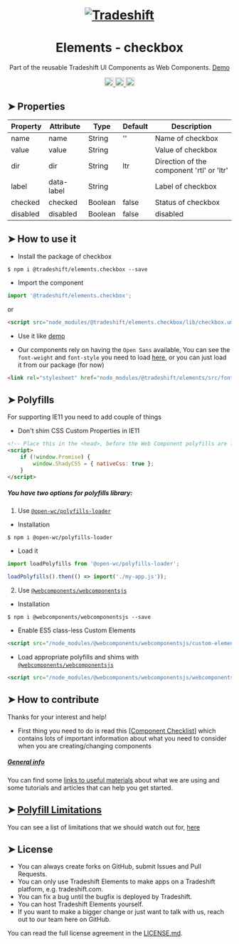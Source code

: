 <h1 align="center">
    <a href="https://tradeshift.com/">
      <img alt="Tradeshift" src="https://tradeshift.com/wp-content/themes/Tradeshift/img/brand/logo-black.png"/>
    </a>
</h1>

<h1 align="center">Elements - checkbox</h1>

<p align="center">
  Part of the reusable Tradeshift UI Components as Web Components.
    <a href="https://tradeshift.github.io/elements/?path=/story/ts-checkbox--default">
      Demo
    </a>
</p>

<p align="center">
    <a href="https://www.npmjs.com/package/@tradeshift/elements.checkbox">
      <img alt="NPM Version" src="https://badgen.net/npm/v/@tradeshift/elements.checkbox" height="20"/>
    </a>
    <a href="https://npmcharts.com/compare/@tradeshift/elements.checkbox?minimal=true">
		  <img alt="Downloads per month" src="https://badgen.net/npm/dm/@tradeshift/elements.checkbox" height="20"/>
		</a>
		<a href="https://www.npmjs.com/browse/depended/@tradeshift/elements.checkbox">
		  <img alt="Dependent packages" src="https://badgen.net/npm/dependents/@tradeshift/elements.checkbox" height="20"/>
		</a>
</p>

<style>
  table {
        width:100%;
  }
</style>

## ➤ Properties

| Property | Attribute  | Type    | Default | Description                               |
| -------- | ---------- | ------- | ------- | ----------------------------------------- |
| name     | name       | String  | ''      | Name of checkbox                          |
| value    | value      | String  |         | Value of checkbox                         |
| dir      | dir        | String  | ltr     | Direction of the component 'rtl' or 'ltr' |
| label    | data-label | String  |         | Label of checkbox                         |
| checked  | checked    | Boolean | false   | Status of checkbox                        |
| disabled | disabled   | Boolean | false   | disabled                                  |

## ➤ How to use it

- Install the package of checkbox

```shell
$ npm i @tradeshift/elements.checkbox --save
```

- Import the component

```js
import '@tradeshift/elements.checkbox';
```

or

```html
<script src="node_modules/@tradeshift/elements.checkbox/lib/checkbox.umd.js"></script>
```

- Use it like [demo]("https://tradeshift.github.io/elements/?path=/story/ts-checkbox--default")

- Our components rely on having the `Open Sans` available, You can see the `font-weight` and `font-style` you need to load [here](https://github.com/Tradeshift/elements/blob/master/packages/core/src/fonts.css), or you can just load it from our package (for now)

```html
<link rel="stylesheet" href="node_modules/@tradeshift/elements/src/fonts.css" />
```

## ➤ Polyfills

For supporting IE11 you need to add couple of things

- Don't shim CSS Custom Properties in IE11

```html
<!-- Place this in the <head>, before the Web Component polyfills are loaded -->
<script>
	if (!window.Promise) {
		window.ShadyCSS = { nativeCss: true };
	}
</script>
```

##### You have two options for polyfills library:

1. Use [`@open-wc/polyfills-loader`](https://github.com/open-wc/open-wc/tree/master/packages/polyfills-loader)

- Installation

```shell
$ npm i @open-wc/polyfills-loader
```

- Load it

```js
import loadPolyfills from '@open-wc/polyfills-loader';

loadPolyfills().then(() => import('./my-app.js'));
```

2. Use [`@webcomponents/webcomponentsjs`](https://github.com/webcomponents/polyfills/tree/master/packages/webcomponentsjs)

- Installation

```hell
$ npm i @webcomponents/webcomponentsjs --save
```

- Enable ES5 class-less Custom Elements

```html
<script src="/node_modules/@webcomponents/webcomponentsjs/custom-elements-es5-adapter.js"></script>
```

- Load appropriate polyfills and shims with [`@webcomponents/webcomponentsjs`](https://github.com/webcomponents/webcomponentsjs)

```html
<script src="/node_modules/@webcomponents/webcomponentsjs/webcomponents-loader.js" defer></script>
```

## ➤ How to contribute

Thanks for your interest and help!

- First thing you need to do is read this [[Component Checklist](https://github.com/Tradeshift/elements/wiki/Component-checklist)] which contains lots of important information about what you need to consider when you are creating/changing components

##### [General info](https://github.com/Tradeshift/elements/wiki/Useful-materials-starter)

You can find some [links to useful materials](https://github.com/Tradeshift/elements/wiki/Useful-materials-starter) about what we are using and some tutorials and articles that can help you get started.

## ➤ [Polyfill Limitations](https://github.com/Tradeshift/elements/wiki/Polyfill-Limitations)

You can see a list of limitations that we should watch out for, [here](https://github.com/Tradeshift/elements/wiki/Polyfill-Limitations)

## ➤ License

- You can always create forks on GitHub, submit Issues and Pull Requests.
- You can only use Tradeshift Elements to make apps on a Tradeshift platform, e.g. tradeshift.com.
- You can fix a bug until the bugfix is deployed by Tradeshift.
- You can host Tradeshift Elements yourself.
- If you want to make a bigger change or just want to talk with us, reach out to our team here on GitHub.

You can read the full license agreement in the [LICENSE.md](https://github.com/Tradeshift/elements/blob/master/LICENSE.md).
